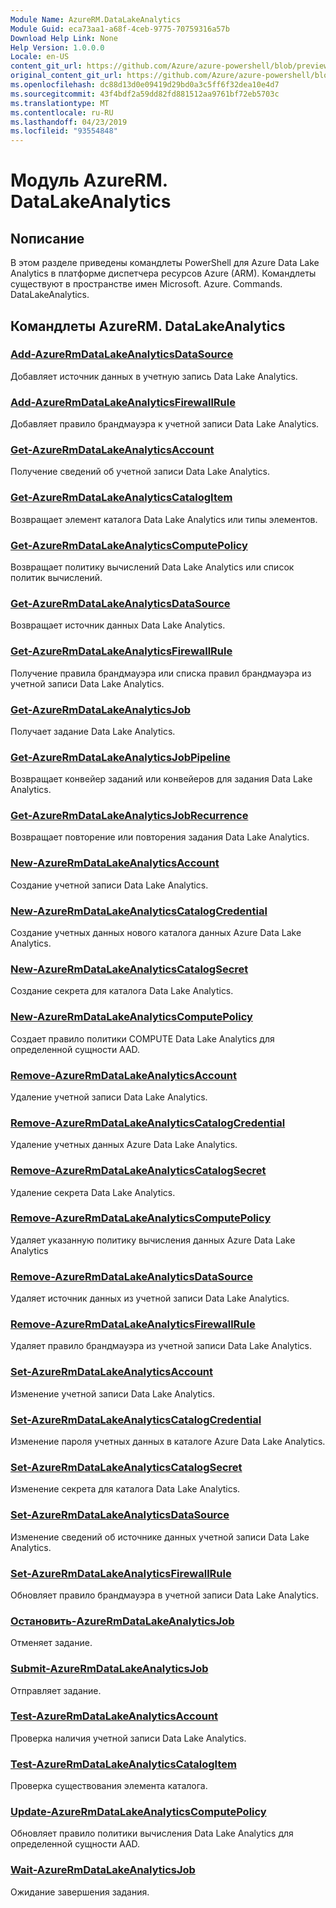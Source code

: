```yaml
---
Module Name: AzureRM.DataLakeAnalytics
Module Guid: eca73aa1-a68f-4ceb-9775-70759316a57b
Download Help Link: None
Help Version: 1.0.0.0
Locale: en-US
content_git_url: https://github.com/Azure/azure-powershell/blob/preview/src/ResourceManager/DataLakeAnalytics/Commands.DataLakeAnalytics/help/AzureRM.DataLakeAnalytics.md
original_content_git_url: https://github.com/Azure/azure-powershell/blob/preview/src/ResourceManager/DataLakeAnalytics/Commands.DataLakeAnalytics/help/AzureRM.DataLakeAnalytics.md
ms.openlocfilehash: dc88d13d0e09419d29bd0a3c5ff6f32dea10e4d7
ms.sourcegitcommit: 43f4bdf2a59dd82fd881512aa9761bf72eb5703c
ms.translationtype: MT
ms.contentlocale: ru-RU
ms.lasthandoff: 04/23/2019
ms.locfileid: "93554848"
---
```

# Модуль AzureRM. DataLakeAnalytics
## Nописание
В этом разделе приведены командлеты PowerShell для Azure Data Lake Analytics в платформе диспетчера ресурсов Azure (ARM). Командлеты существуют в пространстве имен Microsoft. Azure. Commands. DataLakeAnalytics.

## Командлеты AzureRM. DataLakeAnalytics
### [Add-AzureRmDataLakeAnalyticsDataSource](Add-AzureRmDataLakeAnalyticsDataSource.md)
Добавляет источник данных в учетную запись Data Lake Analytics.

### [Add-AzureRmDataLakeAnalyticsFirewallRule](Add-AzureRmDataLakeAnalyticsFirewallRule.md)
Добавляет правило брандмауэра к учетной записи Data Lake Analytics.

### [Get-AzureRmDataLakeAnalyticsAccount](Get-AzureRmDataLakeAnalyticsAccount.md)
Получение сведений об учетной записи Data Lake Analytics.

### [Get-AzureRmDataLakeAnalyticsCatalogItem](Get-AzureRmDataLakeAnalyticsCatalogItem.md)
Возвращает элемент каталога Data Lake Analytics или типы элементов.

### [Get-AzureRmDataLakeAnalyticsComputePolicy](Get-AzureRmDataLakeAnalyticsComputePolicy.md)
Возвращает политику вычислений Data Lake Analytics или список политик вычислений.

### [Get-AzureRmDataLakeAnalyticsDataSource](Get-AzureRmDataLakeAnalyticsDataSource.md)
Возвращает источник данных Data Lake Analytics.

### [Get-AzureRmDataLakeAnalyticsFirewallRule](Get-AzureRmDataLakeAnalyticsFirewallRule.md)
Получение правила брандмауэра или списка правил брандмауэра из учетной записи Data Lake Analytics.

### [Get-AzureRmDataLakeAnalyticsJob](Get-AzureRmDataLakeAnalyticsJob.md)
Получает задание Data Lake Analytics.

### [Get-AzureRmDataLakeAnalyticsJobPipeline](Get-AzureRmDataLakeAnalyticsJobPipeline.md)
Возвращает конвейер заданий или конвейеров для задания Data Lake Analytics.

### [Get-AzureRmDataLakeAnalyticsJobRecurrence](Get-AzureRmDataLakeAnalyticsJobRecurrence.md)
Возвращает повторение или повторения задания Data Lake Analytics.

### [New-AzureRmDataLakeAnalyticsAccount](New-AzureRmDataLakeAnalyticsAccount.md)
Создание учетной записи Data Lake Analytics.

### [New-AzureRmDataLakeAnalyticsCatalogCredential](New-AzureRmDataLakeAnalyticsCatalogCredential.md)
Создание учетных данных нового каталога данных Azure Data Lake Analytics.

### [New-AzureRmDataLakeAnalyticsCatalogSecret](New-AzureRmDataLakeAnalyticsCatalogSecret.md)
Создание секрета для каталога Data Lake Analytics.

### [New-AzureRmDataLakeAnalyticsComputePolicy](New-AzureRmDataLakeAnalyticsComputePolicy.md)
Создает правило политики COMPUTE Data Lake Analytics для определенной сущности AAD.

### [Remove-AzureRmDataLakeAnalyticsAccount](Remove-AzureRmDataLakeAnalyticsAccount.md)
Удаление учетной записи Data Lake Analytics.

### [Remove-AzureRmDataLakeAnalyticsCatalogCredential](Remove-AzureRmDataLakeAnalyticsCatalogCredential.md)
Удаление учетных данных Azure Data Lake Analytics.

### [Remove-AzureRmDataLakeAnalyticsCatalogSecret](Remove-AzureRmDataLakeAnalyticsCatalogSecret.md)
Удаление секрета Data Lake Analytics.

### [Remove-AzureRmDataLakeAnalyticsComputePolicy](Remove-AzureRmDataLakeAnalyticsComputePolicy.md)
Удаляет указанную политику вычисления данных Azure Data Lake Analytics

### [Remove-AzureRmDataLakeAnalyticsDataSource](Remove-AzureRmDataLakeAnalyticsDataSource.md)
Удаляет источник данных из учетной записи Data Lake Analytics.

### [Remove-AzureRmDataLakeAnalyticsFirewallRule](Remove-AzureRmDataLakeAnalyticsFirewallRule.md)
Удаляет правило брандмауэра из учетной записи Data Lake Analytics.

### [Set-AzureRmDataLakeAnalyticsAccount](Set-AzureRmDataLakeAnalyticsAccount.md)
Изменение учетной записи Data Lake Analytics.

### [Set-AzureRmDataLakeAnalyticsCatalogCredential](Set-AzureRmDataLakeAnalyticsCatalogCredential.md)
Изменение пароля учетных данных в каталоге Azure Data Lake Analytics.

### [Set-AzureRmDataLakeAnalyticsCatalogSecret](Set-AzureRmDataLakeAnalyticsCatalogSecret.md)
Изменение секрета для каталога Data Lake Analytics.

### [Set-AzureRmDataLakeAnalyticsDataSource](Set-AzureRmDataLakeAnalyticsDataSource.md)
Изменение сведений об источнике данных учетной записи Data Lake Analytics.

### [Set-AzureRmDataLakeAnalyticsFirewallRule](Set-AzureRmDataLakeAnalyticsFirewallRule.md)
Обновляет правило брандмауэра в учетной записи Data Lake Analytics.

### [Остановить-AzureRmDataLakeAnalyticsJob](Stop-AzureRmDataLakeAnalyticsJob.md)
Отменяет задание.

### [Submit-AzureRmDataLakeAnalyticsJob](Submit-AzureRmDataLakeAnalyticsJob.md)
Отправляет задание.

### [Test-AzureRmDataLakeAnalyticsAccount](Test-AzureRmDataLakeAnalyticsAccount.md)
Проверка наличия учетной записи Data Lake Analytics.

### [Test-AzureRmDataLakeAnalyticsCatalogItem](Test-AzureRmDataLakeAnalyticsCatalogItem.md)
Проверка существования элемента каталога.

### [Update-AzureRmDataLakeAnalyticsComputePolicy](Update-AzureRmDataLakeAnalyticsComputePolicy.md)
Обновляет правило политики вычисления Data Lake Analytics для определенной сущности AAD.

### [Wait-AzureRmDataLakeAnalyticsJob](Wait-AzureRmDataLakeAnalyticsJob.md)
Ожидание завершения задания.

